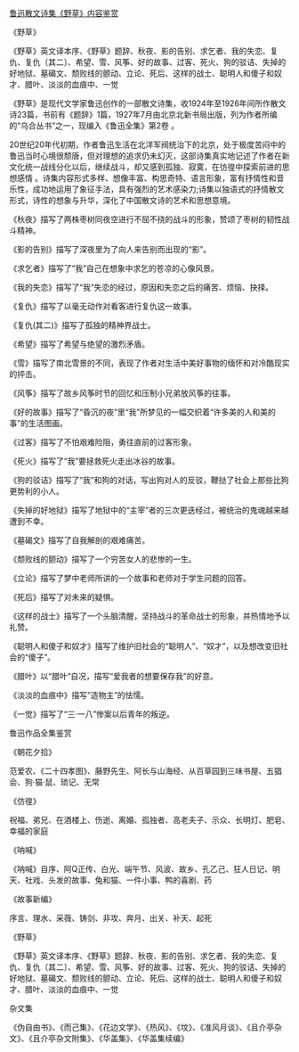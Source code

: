 [鲁迅散文诗集《野草》内容鉴赏](https://www.vrrw.net/wx/10128.html)

《野草》

《野草》英文译本序、《野草》题辞、秋夜、影的告别、求乞者、我的失恋、复仇、复仇〔其二〕、希望、雪、风筝、好的故事、过客、死火、狗的驳诘、失掉的好地狱、墓碣文、颓败线的颤动、立论、死后、这样的战士、聪明人和傻子和奴才、腊叶、淡淡的血痕中、一觉

《野草》是现代文学家鲁迅创作的一部散文诗集，收1924年至1926年间所作散文诗23篇，书前有《题辞》1篇，1927年7月由北京北新书局出版，列为作者所编的“乌合丛书”之一，现编入《鲁迅全集》第2卷 。

20世纪20年代初期，作者鲁迅生活在北洋军阀统治下的北京，处于极度苦闷中的鲁迅当时心境很颓唐，但对理想的追求仍未幻灭，这部诗集真实地记述了作者在新文化统一战线分化以后，继续战斗，却又感到孤独、寂寞，在彷徨中探索前进的思想感情 。诗集内容形式多样、想像丰富、构思奇特、语言形象，富有抒情性和音乐性，成功地运用了象征手法，具有强烈的艺术感染力;诗集以独语式的抒情散文形式，诗性的想象与升华，深化了中国散文诗的艺术和思想意境。



《秋夜》描写了两株枣树同夜空进行不屈不挠的战斗的形象，赞颂了枣树的韧性战斗精神。

《影的告别》描写了深夜里为了向人来告别而出现的“影”。

《求乞者》描写了“我”自己在想象中求乞的苍凉的心像风景。

《我的失恋》描写了“我”失恋的经过，原因和失恋之后的痛苦、烦恼、抉择。

《复仇》描写了以毫无动作对看客进行复仇这一故事。

《复仇(其二)》描写了孤独的精神界战士。

《希望》描写了希望与绝望的激烈矛盾。

《雪》描写了南北雪景的不同，表现了作者对生活中美好事物的缅怀和对冷酷现实的抨击。

《风筝》描写了故乡风筝时节的回忆和压制小兄弟放风筝的往事。

《好的故事》描写了“昏沉的夜”里“我”所梦见的一幅交织着“许多美的人和美的事”的生活图画。

《过客》描写了不怕艰难险阻，勇往直前的过客形象。

《死火》描写了“我”要拯救死火走出冰谷的故事。

《狗的驳诘》描写了“我”和狗的对话，写出狗对人的反驳，鞭挞了社会上那些比狗更势利的小人。

《失掉的好地狱》描写了地狱中的“主宰”者的三次更迭经过，被统治的鬼魂越来越遭到不幸。

《墓碣文》描写了自我解剖的艰难痛苦。

《颓败线的颤动》描写了一个穷苦女人的悲惨的一生。

《立论》描写了梦中老师所讲的一个故事和老师对于学生问题的回答。

《死后》描写了对未来的疑惧。

《这样的战士》描写了一个头脑清醒，坚持战斗的革命战士的形象，并热情地予以礼赞。

《聪明人和傻子和奴才》描写了维护旧社会的“聪明人”、“奴才”，以及想改变旧社会的“傻子”。

《腊叶》以“腊叶”自况，描写“爱我者的想要保存我”的好意。

《淡淡的血痕中》描写“造物主”的怯懦。

《一觉》描写了“三·一八”惨案以后青年的叛逆。

鲁迅作品全集鉴赏

《朝花夕拾》

范爱农、《二十四孝图》、藤野先生、阿长与山海经、从百草园到三味书屋、五猖会、狗·猫·鼠、琐记、无常

《仿徨》

祝福、弟兄、在酒楼上、伤逝、离婚、孤独者、高老夫子、示众、长明灯、肥皂、幸福的家庭

《呐喊》

《呐喊》自序、阿Q正传、白光、端午节、风波、故乡、孔乙己、狂人日记、明天、社戏、头发的故事、兔和猫、一件小事、鸭的喜剧、药

《故事新编》

序言、理水、采薇、铸剑、非攻、奔月、出关、补天、起死

《野草》

《野草》英文译本序、《野草》题辞、秋夜、影的告别、求乞者、我的失恋、复仇、复仇〔其二〕、希望、雪、风筝、好的故事、过客、死火、狗的驳诘、失掉的好地狱、墓碣文、颓败线的颤动、立论、死后、这样的战士、聪明人和傻子和奴才、腊叶、淡淡的血痕中、一觉

杂文集

《伪自由书》、《而己集》、《花边文学》、《热风》、《坟》、《准风月谈》、《且介亭杂文》、《且介亭杂文附集》、《华盖集》、《华盖集续编》

